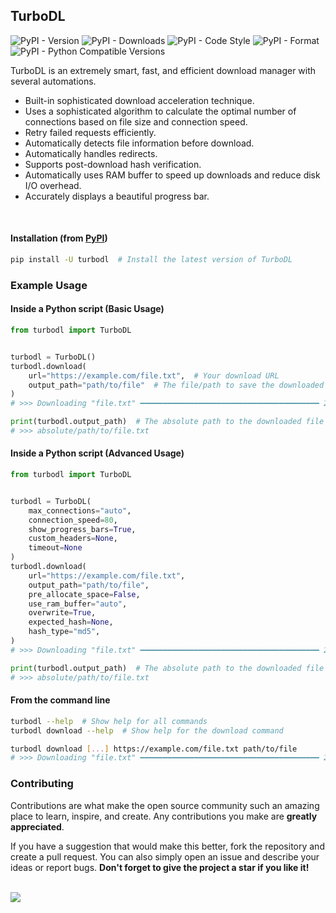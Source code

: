 ## TurboDL

![PyPI - Version](https://img.shields.io/pypi/v/turbodl?style=flat&logo=pypi&logoColor=blue&color=blue&link=https://pypi.org/project/turbodl)
![PyPI - Downloads](https://img.shields.io/pypi/dm/turbodl?style=flat&logo=pypi&logoColor=blue&color=blue&link=https://pypi.org/project/turbodl)
![PyPI - Code Style](https://img.shields.io/badge/code%20style-ruff-blue?style=flat&logo=ruff&logoColor=blue&color=blue&link=https://github.com/astral-sh/ruff)
![PyPI - Format](https://img.shields.io/pypi/format/turbodl?style=flat&logo=pypi&logoColor=blue&color=blue&link=https://pypi.org/project/turbodl)
![PyPI - Python Compatible Versions](https://img.shields.io/pypi/pyversions/turbodl?style=flat&logo=python&logoColor=blue&color=blue&link=https://pypi.org/project/turbodl)

TurboDL is an extremely smart, fast, and efficient download manager with several automations.

- Built-in sophisticated download acceleration technique.
- Uses a sophisticated algorithm to calculate the optimal number of connections based on file size and connection speed.
- Retry failed requests efficiently.
- Automatically detects file information before download.
- Automatically handles redirects.
- Supports post-download hash verification.
- Automatically uses RAM buffer to speed up downloads and reduce disk I/O overhead.
- Accurately displays a beautiful progress bar.

<br>

#### Installation (from [PyPI](https://pypi.org/project/turbodl))

```bash
pip install -U turbodl  # Install the latest version of TurboDL
```

### Example Usage

#### Inside a Python script (Basic Usage)

```python
from turbodl import TurboDL


turbodl = TurboDL()
turbodl.download(
    url="https://example.com/file.txt",  # Your download URL
    output_path="path/to/file"  # The file/path to save the downloaded file to or leave it empty to save it to the current working directory
)
# >>> Downloading "file.txt" ━━━━━━━━━━━━━━━━━━━━━━━━━━━━━━━━━━━━━━━━ 25.2/25.2 MB 82.6 MB/s 0:00:00 0:00:01 100% (with RAM buffer, writing to DISK)

print(turbodl.output_path)  # The absolute path to the downloaded file
# >>> absolute/path/to/file.txt

```

#### Inside a Python script (Advanced Usage)

```python
from turbodl import TurboDL


turbodl = TurboDL(
    max_connections="auto",
    connection_speed=80,
    show_progress_bars=True,
    custom_headers=None,
    timeout=None
)
turbodl.download(
    url="https://example.com/file.txt",
    output_path="path/to/file",
    pre_allocate_space=False,
    use_ram_buffer="auto",
    overwrite=True,
    expected_hash=None,
    hash_type="md5",
)
# >>> Downloading "file.txt" ━━━━━━━━━━━━━━━━━━━━━━━━━━━━━━━━━━━━━━━━ 25.2/25.2 MB 82.6 MB/s 0:00:00 0:00:01 100% (with RAM buffer, writing to DISK)

print(turbodl.output_path)  # The absolute path to the downloaded file
# >>> absolute/path/to/file.txt

```

#### From the command line

```bash
turbodl --help  # Show help for all commands
turbodl download --help  # Show help for the download command

turbodl download [...] https://example.com/file.txt path/to/file
# >>> Downloading "file.txt" ━━━━━━━━━━━━━━━━━━━━━━━━━━━━━━━━━━━━━━━━ 25.2/25.2 MB 82.6 MB/s 0:00:00 0:00:01 100% (with RAM buffer, writing to DISK)
```

### Contributing

Contributions are what make the open source community such an amazing place to learn, inspire, and create. Any contributions you make are **greatly appreciated**.

If you have a suggestion that would make this better, fork the repository and create a pull request. You can also simply open an issue and describe your ideas or report bugs. **Don't forget to give the project a star if you like it!**

<br>

<a href="https://github.com/henrique-coder/turbodl/graphs/contributors">
  <img src="https://contrib.rocks/image?repo=henrique-coder/turbodl" />
</a>

